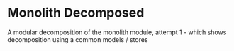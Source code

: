 # Monolith Decomposed
A modular decomposition of the monolith module, attempt 1 - which shows decomposition using a common models / stores